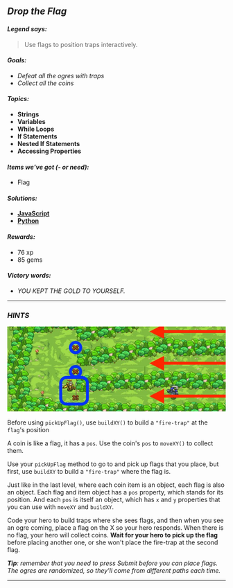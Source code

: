 ## _Drop the Flag_

#### _Legend says:_
> Use flags to position traps interactively.

#### _Goals:_
+ _Defeat all the ogres with traps_
+ _Collect all the coins_

#### _Topics:_
+ **Strings**
+ **Variables**
+ **While Loops**
+ **If Statements**
+ **Nested If Statements**
+ **Accessing Properties**

#### _Items we've got (- or need):_
+ Flag

#### _Solutions:_
+ **[JavaScript](dropFlag.js)**
+ **[Python](drop_flag.py)**

#### _Rewards:_
+ 76 xp
+ 85 gems

#### _Victory words:_
+ _YOU KEPT THE GOLD TO YOURSELF._

___

### _HINTS_

![](img/drop_the_flag.jpeg)

Before using `pickUpFlag()`, use `buildXY()` to build a `"fire-trap"` at the `flag`'s position

A coin is like a flag, it has a `pos`. Use the coin's `pos` to `moveXY()` to collect them.

Use your `pickUpFlag` method to go to and pick up flags that you place, but first, use `buildXY` to build a `"fire-trap"` where the flag is.

Just like in the last level, where each coin item is an object, each flag is also an object. Each flag and item object has a `pos` property, which stands for its position. And each `pos` is itself an object, which has `x` and `y` properties that you can use with `moveXY` and `buildXY`.

Code your hero to build traps where she sees flags, and then when you see an ogre coming, place a flag on the X so your hero responds. When there is no flag, your hero will collect coins. **Wait for your hero to pick up the flag** before placing another one, or she won't place the fire-trap at the second flag.

_**Tip**: remember that you need to press Submit before you can place flags. The ogres are randomized, so they'll come from different paths each time._

___
